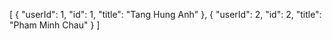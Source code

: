 [
{
  "userId": 1,
  "id": 1,
  "title": "Tang Hung Anh"
},
{
  "userId": 2,
  "id": 2,
  "title": "Pham Minh Chau"
}
]

